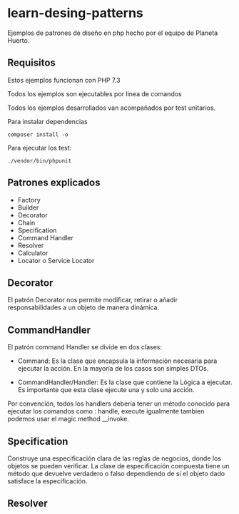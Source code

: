 # learn-desing-patterns
Ejemplos de patrones de diseño en php hecho por el equipo de Planeta Huerto.

Requisitos
-------
Estos ejemplos funcionan con PHP 7.3

Todos los ejemplos son ejecutables por linea de comandos

Todos los ejemplos desarrollados van acompañados por test unitarios.

Para instalar dependencias

```
composer install -o
```

Para ejecutar los test:

```
./vendor/bin/phpunit
```

Patrones explicados
-----
* Factory
* Builder
* Decorator
* Chain
* Specification
* Command Handler
* Resolver
* Calculator
* Locator o Service Locator


Decorator
-----

El patrón Decorator nos permite modificar, retirar o añadir responsabilidades a un objeto de manera dinámica.

CommandHandler
-----

El patrón command Handler se divide en dos clases: 

* Command: Es la clase que encapsula la información necesaria para ejecutar la acción. En la mayoría de los casos son simples DTOs.

* CommandHandler/Handler: Es la clase que contiene la Lógica a ejecutar. Es importante que esta clase ejecute una y solo una acción.

Por convención, todos los handlers debería tener un método conocido para ejecutar los comandos como : handle, execute igualmente tambien podemos usar el magic method __invoke.


Specification
-----

Construye una especificación clara de las reglas de negocios, donde los objetos se pueden verificar. La clase de especificación compuesta tiene un método que devuelve verdadero o falso dependiendo de si el objeto dado satisface la especificación.


Resolver
-------
